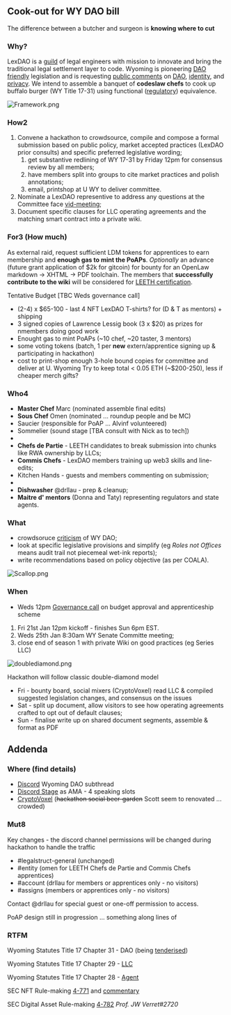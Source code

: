 ## Cook-out for WY DAO bill

The difference between a butcher and surgeon is **knowing where to cut**

### Why?

LexDAO is a [guild](https://lexdao.substack.com/p/legal-engineering-certification-via-nft) of legal engineers with mission to innovate and bring the traditional legal settlement layer to code. Wyoming is pioneering [DAO friendly](https://www.coindesk.com/policy/2021/04/22/state-lawmaker-explains-wyomings-newly-passed-dao-llc-law/) legislation and is requesting [public comments](https://www.wyoleg.gov/Calendar/20220101/Meeting?type=committee&id=13118) on [DAO]( https://wyoleg.gov/InterimCommittee/2021/S19-2022012422LSO-0063v0.6.pdf), [identity](https://wyoleg.gov/InterimCommittee/2021/S19-2022012422LSO-0203v0.6.pdf), and [privacy](https://wyoleg.gov/InterimCommittee/2021/S19-2022012422LSO-0146v0.7.pdf). We intend to assemble a banquet of **codeslaw chefs** to cook up buffalo burger (WY Title 17-31) using functional ([regulatory](https://coala.global/wp-content/uploads/2021/06/DAO-Model-Law.pdf)) equivalence.

![Framework.png](https://storage.googleapis.com/assets.dework.xyz/uploads/27bea1ef-2e97-43c1-a24a-58cee36ef631/Framework.png)

### How2

1. Convene a hackathon to crowdsource, compile and compose a formal submission based on public policy, market accepted practices (LexDAO prior consults) and specific preferred legislative wording;
    1. get substantive redlining of WY 17-31 by Friday 12pm for consensus review by all members;
    2. have members split into groups to cite market practices and polish annotations;
    3. email, printshop at U WY to deliver committee.  
1. Nominate a LexDAO representive to address any questions at the Committee face [vid-meeting](https://wyoleg-gov.zoom.us/webinar/register/WN_ZZ-Tk063RTCbH38Z22SHJw);
1. Document specific clauses for LLC operating agreements and the matching smart contract into a private wiki.

### For3 (How much)
As external raid, request sufficient LDM tokens for apprentices to earn membership and **enough gas to mint the PoAPs**. *Optionally* an advance (future grant application of $2k for gitcoin) for bounty for an OpenLaw markdown -> XHTML -> PDF toolchain. The members that **successfully contribute to the wiki** will be considered for [LEETH certification](https://medium.com/@NickJRishwain/legal-engineering-certification-via-nft-by-lexdao-891350abdc2d).

Tentative Budget [TBC Weds governance call]
- (2-4) x $65-100 - last 4 NFT LexDAO T-shirts? for (D & T as mentors) + shipping
- 3 signed copies of Lawrence Lessig book (3 x $20) as prizes for nmembers doing good work
- Enought gas to mint PoAPs (~10 chef, ~20 taster, 3 mentors)
- some voting tokens (batch, 1 per **new** extern/apprentice signing up & participating in hackathon)
- cost to print-shop enough 3-hole bound copies for committee and deliver at U. Wyoming
Try to keep total < 0.05 ETH (~$200-250), less if cheaper merch gifts?

### Who4
- **Master Chef** Marc (nominated assemble final edits)
- **Sous Chef** Omen (nominated ... roundup people and be MC)
- Saucier (responsible for PoAP ... Alvinf volunteered)
- Sommelier (sound stage [TBA consult with Nick as to tech])
- 
- **Chefs de Partie** - LEETH candidates to break submission into chunks like RWA ownership by LLCs;
- **Commis Chefs** - LexDAO members training up web3 skills and line-edits;
- Kitchen Hands - guests and members commenting on submission;
- 
- **Dishwasher** @drllau - prep & cleanup;
- **Maitre d' mentors** (Donna and Taty) representing regulators and state agents.

### What

- crowdsoruce [criticism](https://lexdao.substack.com/p/wyoming-built-a-home-for-daos-but) of WY DAO;
- look at specific legislative provisions and simplify (eg _Roles not Offices_ means audit trail not piecemeal wet-ink reports);
- write recommendations based on policy objective (as per COALA).

 ![Scallop.png](https://storage.googleapis.com/assets.dework.xyz/uploads/d2458746-291c-4a63-b260-c1ded09eb5d3/Scallop.png)

### When

- Weds 12pm [Governance call](https://discord.gg/5PsZYCBz?event=931580979708059648) on budget approval and apprenticeship scheme
1. Fri 21st Jan 12pm kickoff - finishes Sun 6pm EST.
2. Weds 25th Jan 8:30am WY Senate Committe meeting;
3. close end of season 1 with private Wiki on good practices (eg Series LLC)

 ![doublediamond.png](https://storage.googleapis.com/assets.dework.xyz/uploads/679d5aac-a4f6-43b3-8c47-441ad5b111e2/doublediamond.png)

Hackathon will follow classic double-diamond model
- Fri - bounty board, social mixers (CryptoVoxel) read LLC & compiled suggested legislation changes, and consensus on the issues
- Sat - split up document, allow visitors to see how operating agreements crafted to opt out of default clauses;
- Sun - finalise write up on shared document segments, assemble & format as PDF

## Addenda
### Where (find details)
- [Discord](https://discord.gg/mVM9UC85) Wyoming DAO subthread
- [Discord Stage](https://discord.com/events/682960432272506907/933230133635080252) as AMA - 4 speaking slots
- [CryptoVoxel](https://www.cryptovoxels.com/parcels/2223 ) (~~hackathon social beer-garden~~ Scott seem to renovated ... crowded)

### Mut8
Key changes - the discord channel permissions will be changed during hackathon to handle the traffic
- #legalstruct-general (unchanged)
- #entity  (omen for LEETH Chefs de Partie and Commis Chefs apprentices)
- #account (drllau for members or apprentices only - no visitors)
- #assigns (members or apprentices only - no visitors)

Contact @drllau for special guest or one-off permission to access.

PoAP design still in progression ... something along lines of 

### RTFM  

Wyoming Statutes Title 17 Chapter 31 - DAO (being [tenderised](https://github.com/drllau/hackathon-/blob/master/WY_Statute_Title17/Chapter31-DAO.md))

Wyoming Statutes Title 17 Chapter 29 - [LLC](https://law.justia.com/codes/wyoming/2020/title-17/chapter-29/)

Wyoming Statutes Title 17 Chapter 28 - [Agent](https://law.justia.com/codes/wyoming/2020/title-17/chapter-28/)
 
SEC NFT Rule-making [4-771](https://www.sec.gov/rules/petitions/2021/petn4-771.pdf) and [commentary](https://www.natlawreview.com/article/rulemaking-petition-seeks-sec-guidance-nfts)

SEC Digital Asset Rule-making [4-782](https://www.sec.gov/rules/petitions/2022/petn4-782.pdf) _Prof. JW Verret#2720_
 
